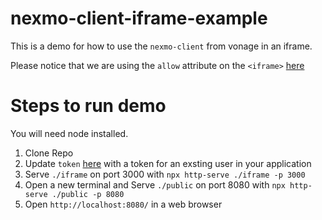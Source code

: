 # nexmo-client-iframe-example
This is a demo for how to use the `nexmo-client` from vonage in an iframe.

Please notice that we are using the `allow` attribute on the `<iframe>` [here](https://github.com/NatoNathan/nexmo-client-iframe-example/blob/85f625c35ad0ccd2e24f031a6d9fe538c1c8dcea/public/index.html#L10)

# Steps to run demo

You will need node installed.

1. Clone Repo
2. Update `token` [here](https://github.com/NatoNathan/nexmo-client-iframe-example/blob/6effbc6e2c3c67354fda4281fd99ce48ee2cdd20/iframe/index.js#L3) with a token for an exsting user in your application
3. Serve `./iframe` on port 3000 with `npx http-serve ./iframe -p 3000`
4. Open a new terminal and Serve `./public` on port 8080 with `npx http-serve ./public -p 8080`
5. Open `http://localhost:8080/` in a web browser
